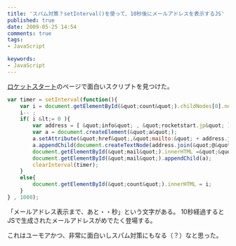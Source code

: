 ```yaml
---
title: 'スパム対策？setInterval()を使って、10秒後にメールアドレスを表示するJS'
published: true
date: 2009-05-25 14:54
comments: true
tags:
- JavaScript

keywords:
- JavaScript
---
```

[ロケットスタート](http://rocketstart.jp "ロケットスタート")のページで面白いスクリプトを見つけた。


```JavaScript
var timer = setInterval(function(){
	var i = document.getElementById(&quot;count&quot;).childNodes[0].nodeValue  * 1;
	i-- ;
	if( i &lt;= 0 ){
		var address = [ &quot;info&quot; , &quot;rocketstart.jp&quot; ];
		var a = document.createElement(&quot;a&quot;);
		a.setAttribute(&quot;href&quot;,&quot;mailto:&quot; + address.join(&quot;@&quot;) );
		a.appendChild(document.createTextNode(address.join(&quot;@&quot;) ));
		document.getElementById(&quot;mail&quot;).innerHTML =&quot;&quot;;
		document.getElementById(&quot;mail&quot;).appendChild(a);
		clearInterval(timer);
	}
	else{
		document.getElementById(&quot;count&quot;).innerHTML = i;
	}
} , 1000);
```

「メールアドレス表示まで、あと・・秒」という文字がある。
10秒経過するとJSで生成されたメールアドレスがめでたく登場する。

これはユーモアかつ、非常に面白いしスパム対策にもなる（？）なと思った。